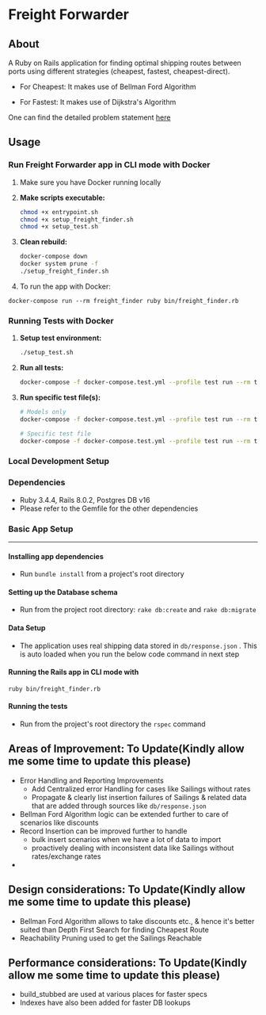 # Freight Forwarder

## About

A Ruby on Rails application for finding optimal shipping routes between ports using different strategies (cheapest, fastest, cheapest-direct).

* For Cheapest: It makes use of Bellman Ford Algorithm

* For Fastest: It makes use of Dijkstra's Algorithm

One can find the detailed problem statement [here](https://github.com/boddhisattva/freight_forwarder/blob/main/problem_statement.md)

## Usage

### Run Freight Forwarder app in CLI mode with Docker

1. Make sure you have Docker running locally

2. **Make scripts executable:**
   ```bash
   chmod +x entrypoint.sh
   chmod +x setup_freight_finder.sh
   chmod +x setup_test.sh
   ```

3. **Clean rebuild:**
   ```bash
   docker-compose down
   docker system prune -f
   ./setup_freight_finder.sh
   ```

4. To run the app with Docker:

```
docker-compose run --rm freight_finder ruby bin/freight_finder.rb
```

### Running Tests with Docker

1. **Setup test environment:**
   ```bash
   ./setup_test.sh
   ```

2. **Run all tests:**
   ```bash
   docker-compose -f docker-compose.test.yml --profile test run --rm test
   ```

3. **Run specific test file(s):**
   ```bash
   # Models only
   docker-compose -f docker-compose.test.yml --profile test run --rm test bundle exec rspec spec/models/

   # Specific test file
   docker-compose -f docker-compose.test.yml --profile test run --rm test bundle exec rspec spec/models/sailing_spec.rb
   ```

### Local Development Setup

### Dependencies
* Ruby 3.4.4, Rails 8.0.2, Postgres DB v16
* Please refer to the Gemfile for the other dependencies

### Basic App Setup
------

#### Installing app dependencies

* Run `bundle install` from a project's root directory

#### Setting up the Database schema
* Run from the project root directory: `rake db:create` and `rake db:migrate`

#### Data Setup
* The application uses real shipping data stored in `db/response.json` . This is auto loaded when you run the below code command in next step

#### Running the Rails app in CLI mode with

```
ruby bin/freight_finder.rb
```

#### Running the tests
* Run from the project's root directory the `rspec` command

## Areas of Improvement: To Update(Kindly allow me some time to update this please)
* Error Handling and Reporting Improvements
  - Add Centralized error Handling for cases like Sailings without rates
  - Propagate  & clearly list insertion failures of Sailings & related data that are added through sources like `db/response.json`
* Bellman Ford Algorithm logic can be extended further to care of scenarios like discounts
* Record Insertion can be improved further to handle
  - bulk insert scenarios when we have a lot of data to import
  - proactively dealing with inconsistent data like Sailings without rates/exchange rates
*

## Design considerations: To Update(Kindly allow me some time to update this please)
* Bellman Ford Algorithm allows to take discounts etc., & hence it's better suited than Depth First Search for finding Cheapest Route
* Reachability Pruning used to get the Sailings Reachable

## Performance considerations: To Update(Kindly allow me some time to update this please)
* build_stubbed are used at various places for faster specs
* Indexes have also been added for faster DB lookups
